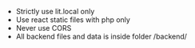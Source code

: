 - Strictly use lit.local only
- Use react static files with php only
- Never use CORS
- All backend files and data is inside folder /backend/